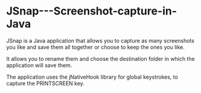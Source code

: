 # JSnap---Screenshot-capture-in-Java

JSnap is a Java application that allows you to capture as many screenshots you like and save them all together
or choose to keep the ones you like.

It allows you to rename them and choose the destination folder in which the application will save them.

The application uses the jNativeHook library for global keystrokes, to capture the PRINTSCREEN key.
